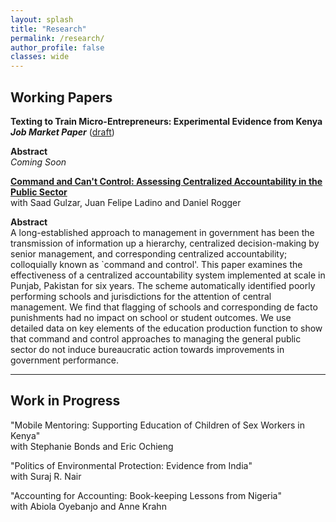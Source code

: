 ```yaml
---
layout: splash
title: "Research"
permalink: /research/
author_profile: false
classes: wide
---
```


**Working Papers**
-----

**Texting to Train Micro-Entrepreneurs: Experimental Evidence from Kenya**\
***Job Market Paper*** ([draft](https://mzmehmood1.github.io))

**Abstract**\
*Coming Soon*

**[Command and Can't Control: Assessing Centralized Accountability in the Public Sector](https://mzmehmood1.github.io/files/Gulzar_et_al.pdf)**\
with Saad Gulzar, Juan Felipe Ladino and Daniel Rogger

**Abstract**\
A long-established approach to management in government has been the transmission of information up a hierarchy, centralized decision-making by senior management, and corresponding centralized accountability; colloquially known as `command and control'. This paper examines the effectiveness of a centralized accountability system implemented at scale in Punjab, Pakistan for six years. The scheme automatically identified poorly performing schools and jurisdictions for the attention of central management. We find that flagging of schools and corresponding de facto punishments had no impact on school or student outcomes. We use detailed data on key elements of the education production function to show that command and control approaches to managing the general public sector do not induce bureaucratic action towards improvements in government performance.


-----

**Work in Progress**
-----

"Mobile Mentoring: Supporting Education of Children of Sex Workers in Kenya"\
with Stephanie Bonds and Eric Ochieng

"Politics of Environmental Protection: Evidence from India"\
with Suraj R. Nair

"Accounting for Accounting: Book-keeping Lessons from Nigeria"\
with Abiola Oyebanjo and Anne Krahn
